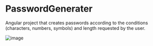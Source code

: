 # PasswordGenerater

Angular project that creates passwords according to the conditions (characters, numbers, symbols) and length requested by the user.

![image](https://github.com/rmys-elvngl/PasswordGenerater/assets/77547137/1d47d1fc-23d9-4aa6-8db1-b566f64c4b9d)
